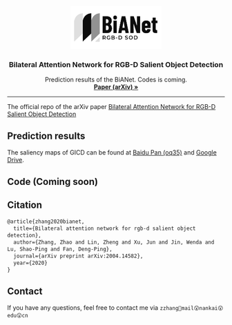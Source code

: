 <!-- PROJECT LOGO -->
<br />
<p align="center">
  <a href="https://arxiv.org/abs/2004.14582">
    <img src="imgs/BiANet_logo.png" alt="Logo" width="210" height="100">
  </a>

  <h3 align="center">Bilateral Attention Network for RGB-D Salient Object Detection</h3>
  <p align="center">
    Prediction results of the BiANet. Codes is coming.
    <br />
    <a href="https://arxiv.org/abs/2004.14582"><strong> Paper (arXiv) »</strong></a>
    <br />
  </p>
</p>

***
The official repo of the arXiv paper
[Bilateral Attention Network for RGB-D Salient Object Detection](https://arxiv.org/abs/2004.14582)


## Prediction results
The saliency maps of GICD can be found at [Baidu Pan (oq35)](https://pan.baidu.com/s/1h16-59p141f5FLWGoV-BOQ) and [Google Drive](https://drive.google.com/file/d/1lIA__L612VCy0x7tgABIgtw1lQF7GIUJ/view?usp=sharing).

## Code (Coming soon)


## Citation
```
@article{zhang2020bianet,
  title={Bilateral attention network for rgb-d salient object detection},
  author={Zhang, Zhao and Lin, Zheng and Xu, Jun and Jin, Wenda and Lu, Shao-Ping and Fan, Deng-Ping},
  journal={arXiv preprint arXiv:2004.14582},
  year={2020}
}
```


## Contact
If you have any questions, feel free to contact me via `zzhang🥳mail😲nankai😲edu😲cn`